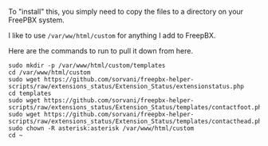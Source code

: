 To "install" this, you simply need to copy the files to a directory on your FreePBX system.

I like to use `/var/ww/html/custom` for anything I add to FreepBX.

Here are the commands to run to pull it down from here.

```
sudo mkdir -p /var/www/html/custom/templates
cd /var/www/html/custom
sudo wget https://github.com/sorvani/freepbx-helper-scripts/raw/extensions_status/Extension_Status/extensionstatus.php
cd templates
sudo wget https://github.com/sorvani/freepbx-helper-scripts/raw/extensions_status/Extension_Status/templates/contactfoot.php
sudo wget https://github.com/sorvani/freepbx-helper-scripts/raw/extensions_status/Extension_Status/templates/contacthead.php
sudo chown -R asterisk:asterisk /var/www/html/custom
cd ~
```
